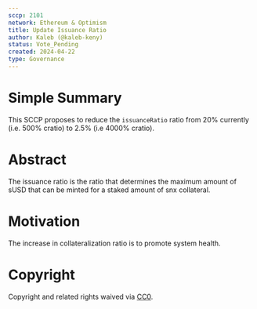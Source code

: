 ```yaml
---
sccp: 2101
network: Ethereum & Optimism
title: Update Issuance Ratio
author: Kaleb (@kaleb-keny)
status: Vote_Pending
created: 2024-04-22
type: Governance
---
```


# Simple Summary

This SCCP proposes to reduce the `issuanceRatio` ratio from 20% currently (i.e. 500% cratio) to 2.5% (i.e 4000% cratio).

# Abstract

The issuance ratio is the ratio that determines the maximum amount of sUSD that can be minted for a staked amount of snx collateral.

# Motivation

The increase in collateralization ratio is to promote system health. 

# Copyright

Copyright and related rights waived via [CC0](https://creativecommons.org/publicdomain/zero/1.0/).



